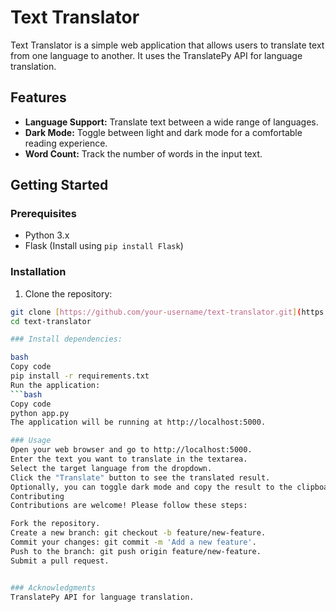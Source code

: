 # Text Translator

Text Translator is a simple web application that allows users to translate text from one language to another. It uses the TranslatePy API for language translation.

## Features

- **Language Support:** Translate text between a wide range of languages.
- **Dark Mode:** Toggle between light and dark mode for a comfortable reading experience.
- **Word Count:** Track the number of words in the input text.

## Getting Started

### Prerequisites

- Python 3.x
- Flask (Install using `pip install Flask`)

### Installation

1. Clone the repository:

```bash
git clone [https://github.com/your-username/text-translator.git](https://github.com/DevClube/text_translator.git)
cd text-translator

### Install dependencies:

bash
Copy code
pip install -r requirements.txt
Run the application:
```bash
Copy code
python app.py
The application will be running at http://localhost:5000.

### Usage
Open your web browser and go to http://localhost:5000.
Enter the text you want to translate in the textarea.
Select the target language from the dropdown.
Click the "Translate" button to see the translated result.
Optionally, you can toggle dark mode and copy the result to the clipboard.
Contributing
Contributions are welcome! Please follow these steps:

Fork the repository.
Create a new branch: git checkout -b feature/new-feature.
Commit your changes: git commit -m 'Add a new feature'.
Push to the branch: git push origin feature/new-feature.
Submit a pull request.


### Acknowledgments
TranslatePy API for language translation.

